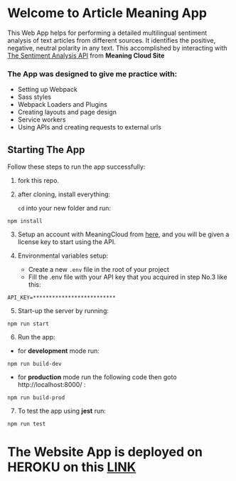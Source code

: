 # Welcome to Article Meaning App

This Web App helps for performing a detailed multilingual sentiment analysis of text articles from different sources.
It identifies the positive, negative, neutral polarity in any text.
This accomplished by interacting with [The Sentiment Analysis API](https://www.meaningcloud.com/developer/sentiment-analysis) from **Meaning Cloud Site**

### The App was designed to give me practice with:

- Setting up Webpack
- Sass styles
- Webpack Loaders and Plugins
- Creating layouts and page design
- Service workers
- Using APIs and creating requests to external urls

## Starting The App

Follow these steps to run the app successfully:

1. fork this repo.

2. after cloning, install everything:

   `cd` into your new folder and run:

```
npm install
```

3. Setup an account with MeaningCloud from [here](https://www.meaningcloud.com/developer/login), and you will be given a license key to start using the API.

4. Environmental variables setup:

   - Create a new `.env` file in the root of your project
   - Fill the .env file with your API key that you acquired in step No.3 like this:

```
API_KEY=**************************
```

5. Start-up the server by running:

```
npm run start
```

6. Run the app:

- for **development** mode run:

```
npm run build-dev
```

- for **production** mode run the following code then goto http://localhost:8000/ :

```
npm run build-prod
```

7. To test the app using **jest** run:

```
npm run test
```

# The Website App is deployed on HEROKU on this [**LINK**](https://article-meanings.herokuapp.com/)
